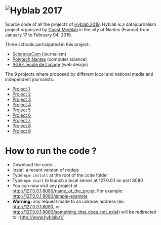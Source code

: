 ![Hyblab 2017][1]
==========

Source code of all the projects of [Hyblab 2019][2]. Hyblab is a datajournalism project organized by [Ouest Medilab][3] in the city of Nantes (France) from January 17 to February 04, 2019.

Three schools participated in this project:

 - [SciencesCom][4] (journalism)
 - [Polytech Nantes][5] (computer science)
 - [AGR-L'école de l'image][6] (web design)


The 9 projects where proposed by different local and national media and independent journalists:

- [Project 1](http://)
- [Project 2](http://)
- [Project 3](http://)
- [Project 4](http://)
- [Project 5](http://)
- [Project 6](http://)
- [Project 7](http://)
- [Project 8](http://)
- [Project 9](http://)

[1]: https://www.hyblab.fr/wp-content/uploads/2018/10/Datajournalisme2.png
[2]: http://www.hyblab.fr
[3]: http://www.ouestmedialab.fr
[4]: http://www.sciencescom.org
[5]: http://www.polytech.univ-nantes.fr
[6]: http://www.agrnantes.fr

# How to run the code ?

- Download the code...
- Install a recent version of nodejs
- Type `npm install` at the root of the code folder
- Type `npm start` to launch a local server at 127.0.0.1 on port 8080
- You can now visit any project at http://127.0.0.1:8080/name_of_the_projet. For example: http://127.0.0.1:8080/simple-example
- **Warning:** any request made to an unknow address (ex: http://127.0.0.1:8080, or http://127.0.0.1:8080/something_that_does_not_exist) will be redirected to : http://www.hyblab.fr/
